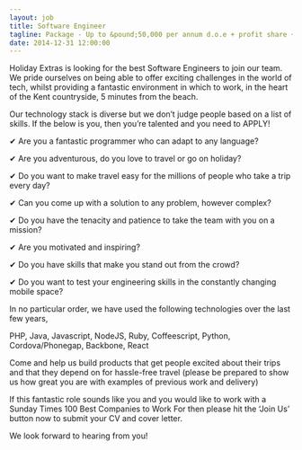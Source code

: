 ```yaml
---
layout: job
title: Software Engineer
tagline: Package - Up to &pound;50,000 per annum d.o.e + profit share + benefits
date: 2014-12-31 12:00:00
---
```


Holiday Extras is looking for the best Software Engineers to join our team. We pride ourselves on being able to offer exciting challenges in the world of tech, whilst providing a fantastic environment in which to work, in the heart of the Kent countryside, 5 minutes from the beach.

Our technology stack is diverse but we don’t judge people based on a list of skills. If the below is you, then you’re talented and you need to APPLY!

&#10004; Are you a fantastic programmer who can adapt to any language?

&#10004; Are you adventurous, do you love to travel or go on holiday?

&#10004; Do you want to make travel easy for the millions of people who take a trip every day?

&#10004; Can you come up with a solution to any problem, however complex?

&#10004; Do you have the tenacity and patience to take the team with you on a mission?

&#10004; Are you motivated and inspiring?

&#10004; Do you have skills that make you stand out from the crowd?

&#10004; Do you want to test your engineering skills in the constantly changing mobile space?

In no particular order, we have used the following technologies over the last few years,

PHP, Java, Javascript, NodeJS, Ruby, Coffeescript, Python, Cordova/Phonegap, Backbone, React

Come and help us build products that get people excited about their trips and that they depend on for hassle-free travel (please be prepared to show us how great you are with examples of previous work and delivery)

If this fantastic role sounds like you and you would like to work with a Sunday Times 100 Best Companies to Work For then please hit the ‘Join Us’ button now to submit your CV and cover letter. 

We look forward to hearing from you!

